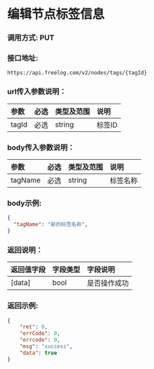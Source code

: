 # 编辑节点标签信息



### 调用方式: PUT



### 接口地址:

```
https://api.freelog.com/v2/nodes/tags/{tagId}
```



### url传入参数说明：

| 参数  | 必选 | 类型及范围 | 说明   |
| :---- | :--- | :--------- | :----- |
| tagId | 必选 | string    | 标签ID |



### body传入参数说明：

| 参数 | 必选 | 类型及范围 | 说明     |
| :--- | :--- | :--------- | :------- |
| tagName  | 必选 | string  | 标签名称 |



### body示例:

```json
{
  "tagName": "新的标签名称",
}
```



### 返回说明：

| 返回值字段 | 字段类型 | 字段说明 |
| :--- | :--- | :--- |
| [data] | bool | 是否操作成功 |



### 返回示例:

```json
{
	"ret": 0,
	"errCode": 0,
	"errcode": 0,
	"msg": "success",
	"data": true
}
```
